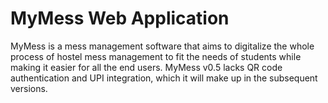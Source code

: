# MyMess Web Application

MyMess is a mess management software that aims to digitalize the whole process of hostel mess management to fit the needs of students while making it easier for all the end users. MyMess v0.5 lacks QR code authentication and UPI integration, which it will make up in the subsequent versions.